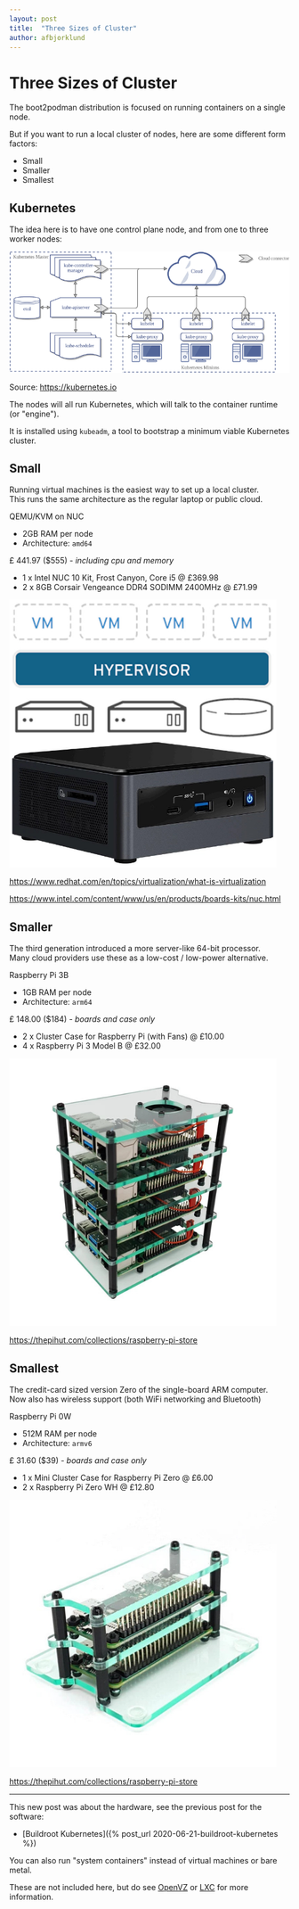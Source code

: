 ```yaml
---
layout: post
title:  "Three Sizes of Cluster"
author: afbjorklund
---
```


# Three Sizes of Cluster

The boot2podman distribution is focused on running containers on a single node.

But if you want to run a local cluster of nodes, here are some different form factors:

* Small
* Smaller
* Smallest

## Kubernetes

The idea here is to have one control plane node, and from one to three worker nodes:

![kubernetes architecture](/assets/kubernetes-architecture.png)

Source: <https://kubernetes.io>

The nodes will all run Kubernetes, which will talk to the container runtime (or "engine").

It is installed using `kubeadm`, a tool to bootstrap a minimum viable Kubernetes cluster.

## Small

Running virtual machines is the easiest way to set up a local cluster.<br />
This runs the same architecture as the regular laptop or public cloud.

QEMU/KVM on NUC
* 2GB RAM per node
* Architecture: `amd64`

£ 441.97 ($555) - _including cpu and memory_
* 1 x Intel NUC 10 Kit, Frost Canyon, Core i5 @ £369.98
* 2 x 8GB Corsair Vengeance DDR4 SODIMM 2400MHz @ £71.99

<img alt="Intel NUC 10" src="/assets/nuc_10.jpg" width="480" />

<https://www.redhat.com/en/topics/virtualization/what-is-virtualization>

<https://www.intel.com/content/www/us/en/products/boards-kits/nuc.html>

## Smaller

The third generation introduced a more server-like 64-bit processor.<br />
Many cloud providers use these as a low-cost  / low-power alternative.

Raspberry Pi 3B
* 1GB RAM per node
* Architecture: `arm64`

£ 148.00 ($184) - _boards and case only_
* 2 x Cluster Case for Raspberry Pi (with Fans) @ £10.00
* 4 x Raspberry Pi 3 Model B @ £32.00

<img alt="Raspberry Pi 3 Cluster" src="/assets/rpi_3b.jpg" width="480" />

<https://thepihut.com/collections/raspberry-pi-store>

## Smallest

The credit-card sized version Zero of the single-board ARM computer.<br />
Now also has wireless support (both WiFi networking and Bluetooth)

Raspberry Pi 0W
* 512M RAM per node
* Architecture: `armv6`

£ 31.60 ($39) - _boards and case only_
* 1 x Mini Cluster Case for Raspberry Pi Zero @ £6.00
* 2 x Raspberry Pi Zero WH @ £12.80

<img alt="Raspberry Pi 0 Cluster" src="/assets/rpi_0w.jpg" width="480" />

<https://thepihut.com/collections/raspberry-pi-store>

----

This new post was about the hardware, see the previous post for the software:

* [Buildroot Kubernetes]({% post_url 2020-06-21-buildroot-kubernetes %})

You can also run "system containers" instead of virtual machines or bare metal.

These are not included here, but do see [OpenVZ](https://openvz.org/) or [LXC](https://linuxcontainers.org/) for more information.

